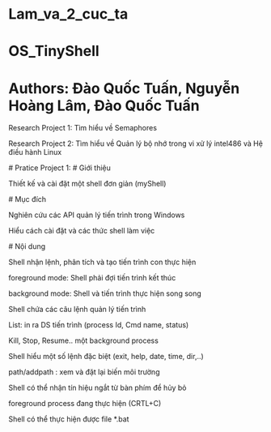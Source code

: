 # Lam_va_2_cuc_ta
# OS_TinyShell 
# Authors: Đào Quốc Tuấn, Nguyễn Hoàng Lâm, Đào Quốc Tuấn
<p>Research Project 1: Tìm hiểu về Semaphores</p>
<p>Research Project 2: Tìm hiểu về Quản lý bộ nhớ trong vi xử lý intel486 và Hệ điều hành Linux</p>
# Pratice Project 1: 
# Giới thiệu
<p>Thiết kế và cài đặt một shell đơn giản (myShell)</p>
# Mục đích
<p>Nghiên cứu các API quản lý tiến trình trong Windows</p>
<p>Hiểu cách cài đặt và các thức shell làm việc</p>
# Nội dung
<p>Shell nhận lệnh, phân tích và tạo tiến trình con thực hiện</p>
<p>    foreground mode: Shell phải đợi tiến trình kết thúc</p>
<p>    background mode: Shell và tiến trình thực hiện song song</p>
<p>Shell chứa các câu lệnh quản lý tiến trình</p>
<p>    List: in ra DS tiến trình (process Id, Cmd name, status)</p>
<p>    Kill, Stop, Resume.. một background process</p> 
<p>    Shell hiểu một số lệnh đặc biệt (exit, help, date, time, dir,..)</p>
<p>    path/addpath : xem và đặt lại biến môi trường</p>
<p>    Shell có thể nhận tín hiệu ngắt từ bàn phím để hủy bỏ</p>
<p>    foreground process đang thực hiện (CRTL+C)</p>
<p>    Shell có thể thực hiện được file *.bat</p>